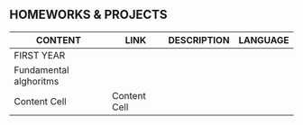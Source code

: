 HOMEWORKS & PROJECTS 
---------------------

|    CONTENT   |    LINK       | DESCRIPTION | LANGUAGE |
| -------------| ------------- | ----------- |----------|
|   FIRST YEAR |                                        |
| Fundamental alghoritms|  |             |
| Content Cell  | Content Cell  |             |
